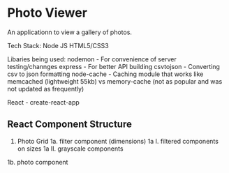 # Photo Viewer

An applicationn to view a gallery of photos.

Tech Stack:
Node JS
HTML5/CSS3

Libaries being used:
nodemon - For convenience of server testing/channges
express - For better API building
csvtojson - Converting csv to json formatting
node-cache - Caching module that works like memcached (lightweight 55kb)
  vs memory-cache (not as popular and was not updated as frequently)

React - create-react-app

## React Component Structure

1. Photo Grid
  1a. filter component (dimensions)
      1a I. filtered components on sizes
      1a II. grayscale components

  1b. photo component